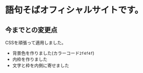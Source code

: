 # 語句そばオフィシャルサイトです。
## 今までとの変更点
CSSを頑張って適用しました。
- 背景色を作りました(カラーコード`2f4f4f`)
- 内枠を作りました
- 文字と枠を内側に寄せました
